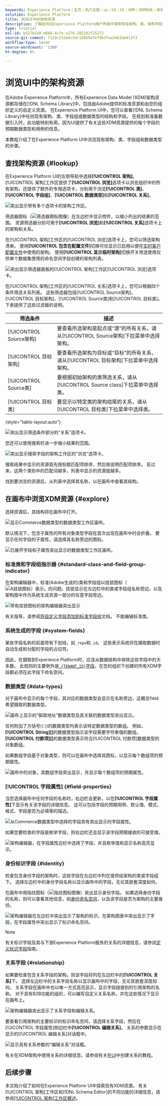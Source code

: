 ```yaml
---
keywords: Experience Platform；主页；热门主题；ui；UI；UI；XDM；XDM系统；体验数据模型；体验数据模型；数据模型；数据模型；数据模型；浏览；类；字段组；数据类型；架构；
solution: Experience Platform
title: 浏览UI中的架构资源
description: 了解如何在Experience Platform用户界面中探索现有架构、类、架构字段组和数据类型。
type: Tutorial
exl-id: b527b2a0-e688-4cfe-a176-282182f252f2
source-git-commit: f129c215ebc5dc169b9a7ef9b3faa3463ab413f3
workflow-type: tm+mt
source-wordcount: '1360'
ht-degree: 0%

---
```


# 浏览UI中的架构资源

在Adobe Experience Platform中，所有Experience Data Model (XDM)架构资源都存储在[!DNL Schema Library]中，包括由Adobe提供的标准资源和由您的组织定义的自定义资源。 在Experience Platform UI中，您可以查看[!DNL Schema Library]中任何现有架构、类、字段组或数据类型的结构和字段。 在规划和准备数据引入时，此功能特别有用，因为UI提供了有关这些XDM资源提供的每个字段的预期数据类型和用例的信息。

本教程介绍了在Experience Platform UI中浏览现有架构、类、字段组和数据类型的步骤。

## 查找架构资源 {#lookup}

在Experience Platform UI的左侧导航中选择&#x200B;**[!UICONTROL 架构]**。 [!UICONTROL 架构]工作区提供了&#x200B;**[!UICONTROL 浏览]**&#x200B;选项卡以浏览组织中的所有架构，还提供了额外的专用选项卡，分别用于浏览&#x200B;**[!UICONTROL 类]**、**[!UICONTROL 字段组]**、**[!UICONTROL 数据类型]**&#x200B;和&#x200B;**[!UICONTROL 关系]**。

![突出显示带有多个选项卡的架构工作区。](../images/ui/explore/tabs.png)

筛选器图标（![筛选器图标图像](/help/images/icons/filter.png)）在左边栏中显示控件，以缩小列出的结果的范围。 资源筛选器分别可用于&#x200B;**[!UICONTROL 浏览]**&#x200B;和&#x200B;**[!UICONTROL 关系]**&#x200B;选项卡上的架构和关系。

在[!UICONTROL 架构]工作区的[!UICONTROL 浏览]选项卡上，您可以筛选架构清单。 使用&#x200B;**[!UICONTROL 包含在配置文件]**&#x200B;切换可仅显示已启用以便在[实时客户配置文件](../../profile/home.md)中使用的架构。 使用&#x200B;**[!UICONTROL 显示临时架构]**&#x200B;切换开关筛选使用仅供单个数据集使用的命名空间字段创建的架构列表。

![突出显示筛选器面板的[!UICONTROL 架构]工作区[!UICONTROL 浏览]选项卡。](../images/ui/explore/filters.png)

在[!UICONTROL 架构]工作区的[!UICONTROL 关系]选项卡上，您可以根据四个条件筛选关系列表。 这些筛选器包括[!UICONTROL Source架构]、[!UICONTROL 目标架构]、[!UICONTROL Source类]和[!UICONTROL 目标类]。 下表提供了这些过滤器的说明。

| 筛选条件 | 描述 |
|-----------------------------------|------------|
| [!UICONTROL Source架构] | 要查看所选架构是起点或“源”的所有关系，请从[!UICONTROL Source架构]下拉菜单中选择架构。 |
| [!UICONTROL 目标架构] | 要查看所选架构为目标或“目标”的所有关系，请从[!UICONTROL 目标架构]下拉菜单中选择架构。 |
| [!UICONTROL Source类] | 要根据初始架构的类筛选关系，请从[!UICONTROL Source class]下拉菜单中选择类。 |
| [!UICONTROL 目标类] | 要显示以特定类的架构结尾的关系，请从[!UICONTROL 目标类]下拉菜单中选择类。 |

{style="table-layout:auto"}

![突出显示筛选条件部分的“关系”选项卡。](../images/ui/explore/relationships-filter.png)

您还可以使用搜索栏进一步缩小结果的范围。

![突出显示搜索字段的架构工作区的“浏览”选项卡。](../images/ui/explore/search.png)

搜索结果中显示的资源首先按标题匹配项排序，然后按说明匹配项排序。 反过来，这两个类别中的匹配词越多，列表中显示的资源就越多。

找到要浏览的资源后，从列表中选择其名称，以在画布中查看其结构。

## 在画布中浏览XDM资源 {#explore}

选择资源后，其结构将在画布中打开。

![显示Commerce数据类型的数据类型工作区画布。](../images/ui/explore/canvas.png)

默认情况下，包含子属性的所有对象类型字段在首次出现在画布中时会折叠。 要显示任何字段的子属性，请选择其名称旁边的图标。

![已展开字段和子属性突出显示的数据类型工作区画布。](../images/ui/explore/field-expand.png)

### 标准类和字段组指示器 {#standard-class-and-field-group-indicator}

在架构编辑器中，标准(Adobe生成的)类和字段组以挂锁图标（![A挂锁图标）表示。](/help/images/icons/lock-closed.png)的问题。挂锁显示在左边栏中的类或字段组名称旁边，以及架构图中作为系统生成资源一部分的任意字段旁边。

![带有挂锁图标的架构编辑器突出显示](../images/ui/explore/schema-editor-padlock-icon.png)

有关指导，请参阅[将自定义字段添加到标准字段组](./resources/schemas.md)文档。 不能编辑标准类。

### 系统生成的字段 {#system-fields}

某些字段名称的前面带有下划线，如`_repo`和`_id`。 这些表示系统将在摄取数据时自动生成和分配的字段的占位符。

因此，在摄取到Experience Platform时，应该从数据结构中排除这些字段中的大多数。 此规则的主要例外是[`_{TENANT_ID}`字段](../api/getting-started.md#know-your-tenant_id)，在您的组织下创建的所有XDM字段都必须在此字段下命名空间。

### 数据类型 {#data-types}

对于画布中显示的每个字段，其对应的数据类型会显示在名称旁边，这概览field希望摄取的数据类型。

![画布上显示的“邮政地址”数据类型及其关联的数据类型突出显示。](../images/ui/explore/data-types.png)

任何附加了方括号(`[]`)的数据类型均表示该特定数据类型的数组。 例如，**[!UICONTROL String]\[]**&#x200B;的数据类型指示该字段需要字符串值的数组。 **[!UICONTROL 付款项]\[]**&#x200B;的数据类型表示符合[!UICONTROL 付款项]数据类型的对象数组。

如果数组字段基于对象类型，则可以在画布中选择其图标，以显示每个数组项的预期属性。

![画布中的对象，其数组字段突出显示，并显示每个数组项的预期属性。](../images/ui/explore/array-type.png)

### [!UICONTROL 字段属性] {#field-properties}

当您选择画布中任何字段的名称时，右边栏会更新，以在&#x200B;**[!UICONTROL 字段属性]**&#x200B;下显示有关该字段的详细信息。 这可以包括字段的预期用例、默认值、模式、格式、字段是否为必填等的描述。

![从Commerce数据类型中选择的字段具有突出显示的字段属性。](../images/ui/explore/field-properties.png)

如果您要检查的字段是枚举字段，则右边栏还会显示该字段预期接收的可接受值。

![架构编辑器，在字段属性边栏中选择了字段，并且枚举值和显示名称高亮显示。](../images/ui/explore/enum-field.png)

### 身份标识字段 {#identity}

检查包含身份字段的架构时，这些字段在左边栏中列在提供给架构的类或字段组下。 选择左边栏中的身份字段名称以显示画布中的字段，无论其嵌套深度如何。

在画布中用指纹图标（![指纹图标图像](/help/images/icons/identity-service.png)）突出显示身份字段。 如果选择身份字段的名称，则可以查看其他信息，如[身份命名空间](../../identity-service/features/namespaces.md)，以及该字段是否为架构的主要身份。

![架构编辑器在左边栏中突出显示了架构的标识，在架构图表中突出显示了字段，在字段属性中突出显示了标识命名空间。](../images/ui/explore/identity-field.png)

>[!NOTE]
>
>有关标识字段及其与下游Experience Platform服务的关系的详细信息，请参阅[定义标识字段](./fields/identity.md)指南。

### 关系字段 {#relationship}

如果要检查包含关系字段的架构，则该字段将列在左边栏中的&#x200B;**[!UICONTROL 关系]**&#x200B;下。 选择左边栏中的关系字段名称以显示画布中的字段，无论其嵌套深度如何。 关系字段在画布中也以唯一方式高亮显示，显示字段链接到的引用架构的名称。 对于具有B2B功能的组织，可以编写自定义关系名称，并在这些情况下显示在画布上。

![架构编辑器突出显示了关系字段和编辑关系。](../images/ui/explore/relationship-field.png)

要查看引用架构的主要标识的标识命名空间，请选择关系字段，然后在[!UICONTROL 字段属性]侧边栏中&#x200B;**[!UICONTROL 编辑关系]**。 关系的参数显示在显示的[!UICONTROL 编辑关系]对话框中。

![显示具有关系参数的“编辑关系”对话框。](../images/ui/explore/edit-relationship-dialog.png)

有关在XDM架构中使用关系的详细信息，请参阅有关[在UI](../tutorials/relationship-ui.md)中创建关系的教程。

## 后续步骤

本文档介绍了如何在Experience Platform UI中探索现有XDM资源。 有关[!UICONTROL 架构]工作区和[!DNL Schema Editor]的不同功能的详细信息，请参阅[[!UICONTROL 架构]工作区概述](./overview.md)。
